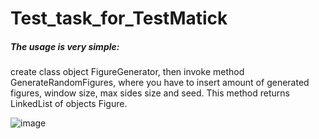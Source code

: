 # Test_task_for_TestMatick

<h5>The usage is very simple:</h5>create class object FigureGenerator, then invoke method GenerateRandomFigures, where you have to insert amount of generated figures, window size, max sides size and seed. This method returns LinkedList of objects Figure. 

![image](https://github.com/user-attachments/assets/a7a9fd96-a066-4e83-872f-52fa137eec72)
